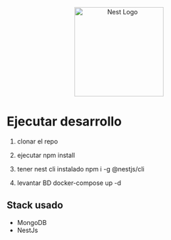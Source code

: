 <p align="center">
  <a href="http://nestjs.com/" target="blank"><img src="https://nestjs.com/img/logo-small.svg" width="200" alt="Nest Logo" /></a>
</p>

# Ejecutar desarrollo

1. clonar el repo
2. ejecutar npm install

3. tener nest cli instalado npm i -g @nestjs/cli

4. levantar BD docker-compose up -d

## Stack usado

- MongoDB
- NestJs
